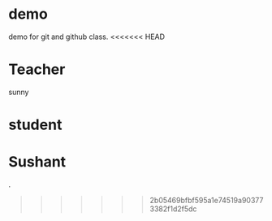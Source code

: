 # demo
demo for git and github class.
<<<<<<< HEAD

# Teacher 
sunny

# student 
 Sushant
=======
.
>>>>>>> 2b05469bfbf595a1e74519a903773382f1d2f5dc
